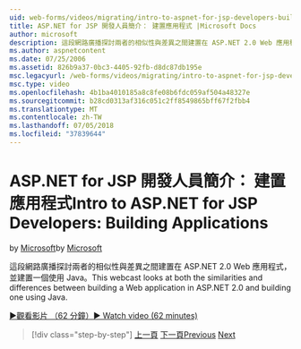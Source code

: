```yaml
---
uid: web-forms/videos/migrating/intro-to-aspnet-for-jsp-developers-building-applications
title: ASP.NET for JSP 開發人員簡介： 建置應用程式 |Microsoft Docs
author: microsoft
description: 這段網路廣播探討兩者的相似性與差異之間建置在 ASP.NET 2.0 Web 應用程式，並建置一個使用 Java。
ms.author: aspnetcontent
ms.date: 07/25/2006
ms.assetid: 826b9a37-0bc3-4405-92fb-d8dc87db195e
msc.legacyurl: /web-forms/videos/migrating/intro-to-aspnet-for-jsp-developers-building-applications
msc.type: video
ms.openlocfilehash: 4b1ba4010185a8c8fe08b6fdc059af504a48327e
ms.sourcegitcommit: b28cd0313af316c051c2ff8549865bff67f2fbb4
ms.translationtype: MT
ms.contentlocale: zh-TW
ms.lasthandoff: 07/05/2018
ms.locfileid: "37839644"
---
```

<a name="intro-to-aspnet-for-jsp-developers-building-applications"></a><span data-ttu-id="46773-103">ASP.NET for JSP 開發人員簡介： 建置應用程式</span><span class="sxs-lookup"><span data-stu-id="46773-103">Intro to ASP.NET for JSP Developers: Building Applications</span></span>
====================
<span data-ttu-id="46773-104">by [Microsoft](https://github.com/microsoft)</span><span class="sxs-lookup"><span data-stu-id="46773-104">by [Microsoft](https://github.com/microsoft)</span></span>

<span data-ttu-id="46773-105">這段網路廣播探討兩者的相似性與差異之間建置在 ASP.NET 2.0 Web 應用程式，並建置一個使用 Java。</span><span class="sxs-lookup"><span data-stu-id="46773-105">This webcast looks at both the similarities and differences between building a Web application in ASP.NET 2.0 and building one using Java.</span></span>

[<span data-ttu-id="46773-106">&#9654;觀看影片 （62 分鐘）</span><span class="sxs-lookup"><span data-stu-id="46773-106">&#9654; Watch video (62 minutes)</span></span>](https://channel9.msdn.com/Blogs/ASP-NET-Site-Videos/intro-to-aspnet-for-jsp-developers-building-applications)

> [!div class="step-by-step"]
> <span data-ttu-id="46773-107">[上一頁](intro-to-aspnet-for-jsp-developers-welcome-to-aspnet-20.md)
> [下一頁](intro-to-aspnet-for-coldfusion-developers-adding-aspnet-to-your-repertoire.md)</span><span class="sxs-lookup"><span data-stu-id="46773-107">[Previous](intro-to-aspnet-for-jsp-developers-welcome-to-aspnet-20.md)
[Next](intro-to-aspnet-for-coldfusion-developers-adding-aspnet-to-your-repertoire.md)</span></span>
